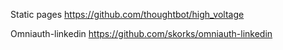 Static pages 
https://github.com/thoughtbot/high_voltage

Omniauth-linkedin
https://github.com/skorks/omniauth-linkedin


